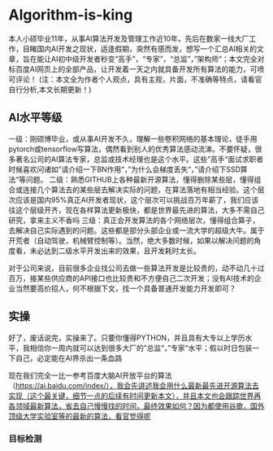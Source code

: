 # Algorithm-is-king

本人小硕毕业11年，从事AI算法开发及管理工作近10年，先后在数家一线大厂工作，目睹国内AI开发之现状，适逢假期，突然有感而发，想写一个汇总AI相关的文章，旨在能让AI初中级开发者秒变“高手”，“专家”，“总监”，”架构师“；本文完全对标百度AI网页上的全部产品，让开发着一天之内就具备开发所有算法的能力，可喷可评论！
(注：本文全为作者个人观点，具有主观，片面，不准确等特点，请看官自行分析,本文长期更新！)

## AI水平等级
一级：刚硕博毕业，或从事AI开发不久，理解一些卷积网络的基本理论，徒手用pytorch或tensorflow写算法，偶然看到别人的优秀算法感动流涕。不要怀疑，很多著名公司的AI算法专家，总监或技术经理也是这个水平。这些”高手“面试求职者时候喜欢问诸如”请介绍一下BN作用“，”为什么会梯度丢失“，”请介绍下SSD算法“等问题。
二级：熟悉GITHUB上各种最新开源算法，懂得删除某些层，懂得组合或连接几个算法去的某些层去解决实际的问题，在算法落地有相当经验。这个层次应该是国内95%真正AI开发者现状，这个层次可以挑战百万年薪了，我们应该往这个层级开齐，现在各样算法更新极快，都是世界最先进的算法，大多不需自己研究，拿来主义不香吗
三级：真正会开发算法的各个网络层次，懂得组合算子，去解决自己实际遇到的问题。这些都是部分头部企业或一流大学的超级大牛。属于开荒者（自动驾驶，机械臂控制等）。当然，绝大多数时候，如果以解决问题的角度看，未必达到二级水平开发出来的效果，且开发耗时太长。  


对于公司来说，目前很多企业找公司去做一些算法开发是比较贵的，动不动几十过百万，接某些供应商的API接口也比较贵和不方便自己二次开发；没有AI技术的企业当然要高价招人，何不根据下文，找一个具备普通开发能力开发即可？

## 实操

好了，废话说完，实操来了。只要你懂得PYTHON，并且具有大专以上学历水平，我相信你一周内就可以达到很多大厂的”总监“，”专家“水平；假以时日包装一下自己，必定能在AI界杀出一条血路

现在我们完全一比一参考百度大脑AI开放平台的算法（https://ai.baidu.com/index/），我会先讲述我会用什么最新最先进开源算法去实现（这个最关键，细节一点的后续有时间更新本文），并且本文也会跟踪世界再各领域最新算法，省去自己慢慢找的时间，最终效果如何？因为都使用谷歌，国外顶级大学实验室等的最新的算法，看官觉得呢


### 目标检测

